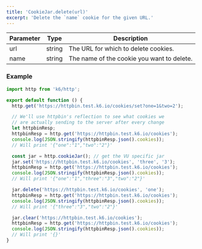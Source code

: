 ```yaml
---
title: 'CookieJar.delete(url)'
excerpt: 'Delete the `name` cookie for the given URL.'
---
```


| Parameter | Type   | Description |
| --------- | ------ | ----------- |
| url     | string | The URL for which to delete cookies. |
| name     | string | The name of the cookie you want to delete. |

### Example

<CodeGroup labels={[]}>

```javascript
import http from 'k6/http';

export default function () {
  http.get('https://httpbin.test.k6.io/cookies/set?one=1&two=2');

  // We'll use httpbin's reflection to see what cookies we
  // are actually sending to the server after every change
  let httpbinResp;
  httpbinResp = http.get('https://httpbin.test.k6.io/cookies');
  console.log(JSON.stringify(httpbinResp.json().cookies));
  // Will print '{"one":"1","two":"2"}'

  const jar = http.cookieJar(); // get the VU specific jar
  jar.set('https://httpbin.test.k6.io/cookies', 'three', '3');
  httpbinResp = http.get('https://httpbin.test.k6.io/cookies');
  console.log(JSON.stringify(httpbinResp.json().cookies));
  // Will print '{"one":"1","three":"3","two":"2"}'

  jar.delete('https://httpbin.test.k6.io/cookies', 'one');
  httpbinResp = http.get('https://httpbin.test.k6.io/cookies');
  console.log(JSON.stringify(httpbinResp.json().cookies));
  // Will print '{"three":"3","two":"2"}'

  jar.clear('https://httpbin.test.k6.io/cookies');
  httpbinResp = http.get('https://httpbin.test.k6.io/cookies');
  console.log(JSON.stringify(httpbinResp.json().cookies));
  // Will print '{}'
}
```

</CodeGroup>

